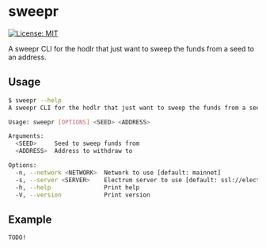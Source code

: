 # sweepr

[![License: MIT](https://img.shields.io/badge/License-MIT-yellow.svg)](https://opensource.org/licenses/MIT)

A sweepr CLI for the hodlr that just want to sweep the funds from a seed to an address.

## Usage

```bash
$ sweepr --help
A sweepr CLI for the hodlr that just want to sweep the funds from a seed to an address

Usage: sweepr [OPTIONS] <SEED> <ADDRESS>

Arguments:
  <SEED>     Seed to sweep funds from
  <ADDRESS>  Address to withdraw to

Options:
  -n, --network <NETWORK>  Network to use [default: mainnet]
  -s, --server <SERVER>    Electrum server to use [default: ssl://electrum.blockstream.info:60002]
  -h, --help               Print help
  -V, --version            Print version
```

## Example

```bash
TODO!
```
